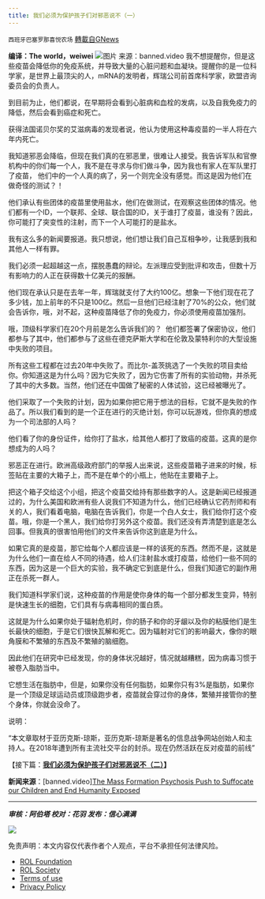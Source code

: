 ```yaml
---
title: 我们必须为保护孩子们对邪恶说不（一）
---
```

`西班牙巴塞罗那喜悦农场` [轉載自GNews](https://gnews.org/zh-hans/2036125/)

**编译：The world，weiwei**
![](https://assets.gnews.org/wp-content/uploads/2022/02/tempsnip我们必须为保护孩子们对邪恶说不（一）.png)图片 来源：banned.video
我不想提醒你，但是这些疫苗会降低你的免疫系统，并导致大量的心脏问题和血凝块。提醒你的是一位科学家，是世界上最顶尖的人，mRNA的发明者，辉瑞公司前首席科学家，欧盟咨询委员会的负责人。

到目前为止，他们都说，在早期将会看到心脏病和血栓的发病，以及自我免疫力的降低，然后会看到癌症和死亡。

获得法国诺贝尔奖的艾滋病毒的发现者说，他认为使用这种毒疫苗的一半人将在六年内死亡。

我知道邪恶会降临，但现在我们真的在邪恶里，很难让人接受。我告诉军队和官僚机构中的你们每一个人，我不是在寻求与你们做斗争，因为我也有家人在军队里打了疫苗， 他们中的一个人真的病了，另一个则完全没有感觉。而这是因为他们在做奇怪的测试？！

他们承认有些团体的疫苗里使用盐水，他们在做测试，在观察这些团体的情况。他们都有一个ID，一个联邦、全球、联合国的ID，关于谁打了疫苗，谁没有？因此，你可能打了突变性的注射，而下一个人可能打的是盐水。

我有这么多的新闻要报道。我只想说，他们想让我们自己互相争吵，让我感到我和其他人一样有罪。

我们必须一起超越这一点，摆脱愚蠢的辩论。左派理应受到批评和攻击，但数十万有影响力的人正在获得数十亿美元的报酬。

他们现在承认只是在去年一年，辉瑞就支付了大约100亿。想象一下他们现在花了多少钱，加上前年的不只是100亿。然后一旦他们已经注射了70%的公众，他们就会告诉你，哦，对不起，这种疫苗降低了你的免疫力，你必须使用疫苗加强剂。

哦，顶级科学家们在20个月前是怎么告诉我们的？  他们都签署了保密协议，他们都参与了其中，他们都参与了这些在德克萨斯大学和在伦敦及蒙特利尔的大型设施中失败的项目。

所有这些工程都在过去20年中失败了。而比尔-盖茨挑选了一个失败的项目卖给你。你知道这是为什么吗？因为它失败了，因为它伤害了所有的实验动物，并杀死了其中的大多数。当然，他们还在中国做了秘密的人体试验，这已经被曝光了。

他们采取了一个失败的计划，因为如果你把它用于想法的目标，它就不是失败的作品了。所以我们看到的是一个正在进行的灭绝计划，你可以玩游戏，但你真的想成为一个司法部的人吗？

他们看了你的身份证件，给你打了盐水，给其他人都打了致癌的疫苗。这真的是你想成为的人吗？

邪恶正在进行。欧洲高级政府部门的举报人出来说，这些疫苗箱子进来的时候，标签贴在主要的大箱子上，而不是在单个的小瓶上，他贴在主要箱子上。

把这个箱子交给这个小组，把这个疫苗交给持有那些数字的人。这是新闻已经报道过的，为什么美国和欧洲有些人说我们不知道为什么，他们已经确认它药剂师和有关的人，我们看着电脑，电脑在告诉我们，你是一个白人女士，我们给你打这个疫苗。哦，你是一个黑人，我们给你打另外这个疫苗。我们还没有弄清楚到底是怎么回事。但我真的很害怕用他们的文件来告诉你这到底是为什么。

如果它真的是疫苗，那它给每个人都应该是一样的该死的东西。然而不是，这就是为什么他们一直在给人不同的待遇，给人们注射盐水或打疫苗，给他们一些不同的东西，因为这是一个巨大的实验，我不确定它到底是什么，但我们知道它的副作用正在杀死一群人。

我们知道科学家们说，这种疫苗的作用是使你身体的每一个部分都发生变异，特别是快速生长的细胞，它们具有与病毒相同的蛋白质。

这就是为什么如果你处于辐射危机时，你的肠子和你的牙龈以及你的粘膜他们是生长最快的细胞，于是它们很快瓦解和死亡。因为辐射对它们的影响最大，像你的眼角膜和不繁殖的东西及不繁殖的脑细胞。

因此他们在研究中已经发现，你的身体状况越好，情况就越糟糕，因为病毒习惯于被卷入脂肪当中。

它想生活在脂肪中，但是，如果你没有任何脂肪，如果你只有3%是脂肪，如果你是一个顶级足球运动员或顶级跑步者，疫苗就会穿过你的身体，繁殖并接管你的整个身体，你就会没命了。

说明：

“本文章取材于亚历克斯-琼斯，亚历克斯-琼斯是著名的信息战争网站创始人和主持人。在2018年遭到所有主流社交平台的封杀。现在仍然活跃在反对疫苗的前线”

【接下篇：**[我们必须为保护孩子们对邪恶说不（二）](https://gnews.org/zh-hans/2036160/)】**

**新闻来源**：[banned.video][The Mass Formation Psychosis Push to Suffocate our Children and End Humanity Exposed](https://www.banned.video/watch?id=61e5f06faf1fcf7b54eb98b1)

* * *

***审核：阿伯塔
校对：花羽
发布：信心满满***

![](https://assets.gnews.org/wp-content/uploads/2022/02/西喜-5.jpeg)

 

免责声明：本文内容仅代表作者个人观点，平台不承担任何法律风险。

- [ROL Foundation](https://rolfoundation.org/)
- [ROL Society](https://rolsociety.org/)
- [Terms of use](https://gnews.org/terms-of-use-3/)
- [Privacy Policy](https://gnews.org/privacy-policy/)
